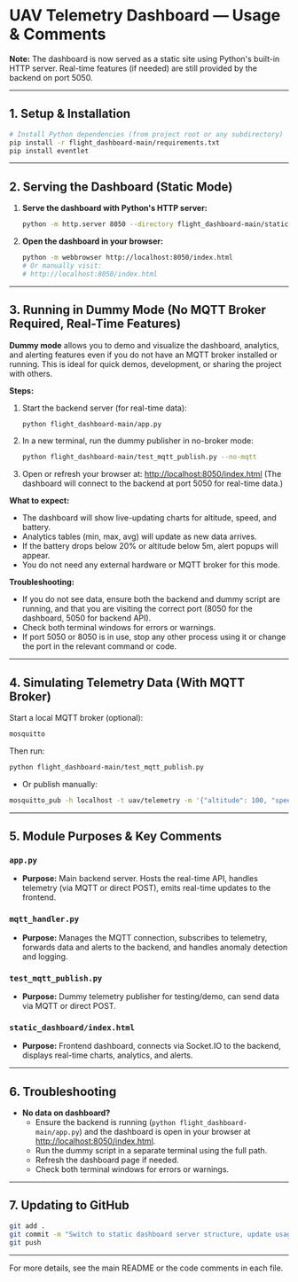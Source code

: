 # UAV Telemetry Dashboard — Usage & Comments

**Note:** The dashboard is now served as a static site using Python's built-in HTTP server. Real-time features (if needed) are still provided by the backend on port 5050.

---

## 1. Setup & Installation

```sh
# Install Python dependencies (from project root or any subdirectory)
pip install -r flight_dashboard-main/requirements.txt
pip install eventlet
```

---

## 2. Serving the Dashboard (Static Mode)

1. **Serve the dashboard with Python's HTTP server:**
   ```sh
   python -m http.server 8050 --directory flight_dashboard-main/static_dashboard
   ```
2. **Open the dashboard in your browser:**
   ```sh
   python -m webbrowser http://localhost:8050/index.html
   # Or manually visit:
   # http://localhost:8050/index.html
   ```

---

## 3. Running in Dummy Mode (No MQTT Broker Required, Real-Time Features)

**Dummy mode** allows you to demo and visualize the dashboard, analytics, and alerting features even if you do not have an MQTT broker installed or running. This is ideal for quick demos, development, or sharing the project with others.

**Steps:**
1. Start the backend server (for real-time data):
   ```sh
   python flight_dashboard-main/app.py
   ```
2. In a new terminal, run the dummy publisher in no-broker mode:
   ```sh
   python flight_dashboard-main/test_mqtt_publish.py --no-mqtt
   ```
3. Open or refresh your browser at:
   [http://localhost:8050/index.html](http://localhost:8050/index.html)
   (The dashboard will connect to the backend at port 5050 for real-time data.)

**What to expect:**
- The dashboard will show live-updating charts for altitude, speed, and battery.
- Analytics tables (min, max, avg) will update as new data arrives.
- If the battery drops below 20% or altitude below 5m, alert popups will appear.
- You do not need any external hardware or MQTT broker for this mode.

**Troubleshooting:**
- If you do not see data, ensure both the backend and dummy script are running, and that you are visiting the correct port (8050 for the dashboard, 5050 for backend API).
- Check both terminal windows for errors or warnings.
- If port 5050 or 8050 is in use, stop any other process using it or change the port in the relevant command or code.

---

## 4. Simulating Telemetry Data (With MQTT Broker)

Start a local MQTT broker (optional):
```sh
mosquitto
```

Then run:
```sh
python flight_dashboard-main/test_mqtt_publish.py
```
- Or publish manually:
```sh
mosquitto_pub -h localhost -t uav/telemetry -m '{"altitude": 100, "speed": 12, "battery": 95}'
```

---

## 5. Module Purposes & Key Comments

### `app.py`
- **Purpose:** Main backend server. Hosts the real-time API, handles telemetry (via MQTT or direct POST), emits real-time updates to the frontend.

### `mqtt_handler.py`
- **Purpose:** Manages the MQTT connection, subscribes to telemetry, forwards data and alerts to the backend, and handles anomaly detection and logging.

### `test_mqtt_publish.py`
- **Purpose:** Dummy telemetry publisher for testing/demo, can send data via MQTT or direct POST.

### `static_dashboard/index.html`
- **Purpose:** Frontend dashboard, connects via Socket.IO to the backend, displays real-time charts, analytics, and alerts.

---

## 6. Troubleshooting
- **No data on dashboard?**
  - Ensure the backend is running (`python flight_dashboard-main/app.py`) and the dashboard is open in your browser at [http://localhost:8050/index.html](http://localhost:8050/index.html).
  - Run the dummy script in a separate terminal using the full path.
  - Refresh the dashboard page if needed.
  - Check both terminal windows for errors or warnings.

---

## 7. Updating to GitHub

```sh
git add .
git commit -m "Switch to static dashboard server structure, update usage docs"
git push
```

---

For more details, see the main README or the code comments in each file. 